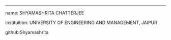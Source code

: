 ---
name: SHYAMASHRITA CHATTERJEE

instituition: UNIVERSITY OF ENGINEERING AND MANAGEMENT, JAIPUR

github:Shyamashrita